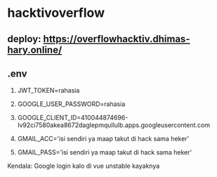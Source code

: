 # hacktivoverflow
deploy: https://overflowhacktiv.dhimas-hary.online/
---
.env
---
1. JWT_TOKEN=rahasia
2. GOOGLE_USER_PASSWORD=rahasia
3. GOOGLE_CLIENT_ID=410044874696-lv92ci7580akea8672daglepmqullulb.apps.googleusercontent.com

4. GMAIL_ACC='isi sendiri ya maap takut di hack sama heker'
5. GMAIL_PASS='isi sendiri ya maap takut di hack sama heker'

Kendala:
Google login kalo di vue unstable kayaknya
